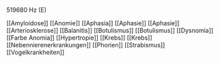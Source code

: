 519680 Hz (E)

[[Amyloidose]]
[[Anomie]]
[[Aphasia]]
[[Aphasie]]
[[Aphasie]]
[[Arteriosklerose]]
[[Balanitis]]
[[Botulismus]]
[[Botulismus]]
[[Dysnomia]]
[[Farbe Anomia]]
[[Hypertropie]]
[[Krebs]]
[[Krebs]]
[[Nebennierenerkrankungen]]
[[Phorien]]
[[Strabismus]]
[[Vogelkrankheiten]]